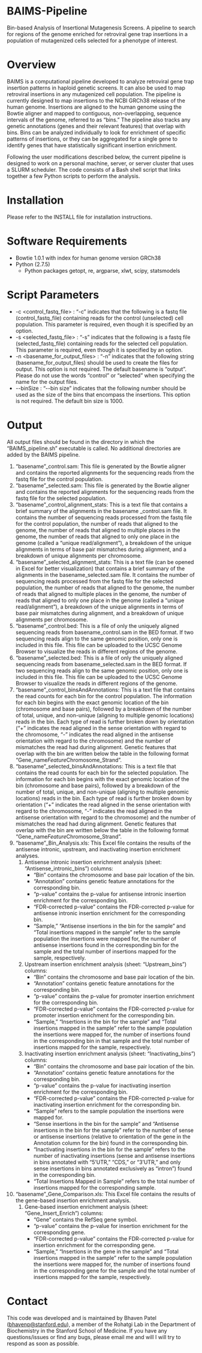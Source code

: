 # BAIMS-Pipeline
Bin-based Analysis of Insertional Mutagenesis Screens. A pipeline to search for regions of the genome enriched for retroviral gene trap insertions in a population of mutagenized cells selected for a phenotype of interest.

# Overview

BAIMS is a computational pipeline developed to analyze retroviral gene trap insertion patterns in haploid genetic screens. It can also be used to map retroviral insertions in any mutagenized cell population. The pipeline is currently designed to map insertions to the NCBI GRCh38 release of the human genome. Insertions are aligned to the human genome using the Bowtie aligner and mapped to contiguous, non-overlapping, sequence intervals of the genome, referred to as “bins.” The pipeline also tracks any genetic annotations (genes and their relevant features) that overlap with bins. Bins can be analyzed individually to look for enrichment of specific patterns of insertions, or they can be aggregated for a single gene to identify genes that have statistically significant insertion enrichment.

Following the user modifications described below, the current pipeline is designed to work on a personal machine, server, or server cluster that uses a SLURM scheduler. The code consists of a Bash shell script that links together a few Python scripts to perform the analysis.

# Installation

Please refer to the INSTALL file for installation instructions.

# Software Requirements
* Bowtie 1.0.1 with index for human genome version GRCh38
* Python (2.7.5)
  * Python packages getopt, re, argparse, xlwt, scipy, statsmodels

# Script Parameters
* -c <control_fastq_file>  : “-c” indicates that the following is a fastq file (control_fastq_file) containing reads for the control    (unselected) cell population. This parameter is required, even though it is specified by an option.
* -s <selected_fastq_file>  : “-s” indicates that the following is a fastq file (selected_fastq_file) containing reads for the selected cell population. This parameter is required, even though it is specified by an option.
* -n <basename_for_output_files> : “-n” indicates that the following string (basename_for_output_files) should be used to create the files for output. This option is not required. The default basename is “output”. Please do not use the words “control” or “selected” when specifying the name for the output files.
* --binSize <integer>: “--bin size” indicates that the following number should be used as the size of the bins that encompass the insertions. This option is not required. The default bin size is 1000.

# Output

All output files should be found in the directory in which the “BAIMS_pipeline.sh” executable is called. No additional directories are added by the BAIMS pipeline.

1.	“basename”_control.sam: This file is generated by the Bowtie aligner and contains the reported alignments for the sequencing reads from the fastq file for the control population.
2.	“basename”_selected.sam: This file is generated by the Bowtie aligner and contains the reported alignments for the sequencing reads from the fastq file for the selected population.
3.	“basename”_control_alignment_stats: This is a text file that contains a brief summary of the alignments in the basename _control.sam file. It contains the number of sequencing reads processed from the fastq file for the control population, the number of reads that aligned to the genome, the number of reads that aligned to multiple places in the genome, the number of reads that aligned to only one place in the genome (called a “unique read/alignment”), a breakdown of the unique alignments in terms of base pair mismatches during alignment, and a breakdown of unique alignments per chromosome.
4.	“basename”_selected_alignment_stats: This is a text file (can be opened in Excel for better visualization) that contains a brief summary of the alignments in the basename_selected.sam file. It contains the number of sequencing reads processed from the fastq file for the selected population, the number of reads that aligned to the genome, the number of reads that aligned to multiple places in the genome, the number of reads that aligned to only one place in the genome (called a “unique read/alignment”), a breakdown of the unique alignments in terms of  base pair mismatches during alignment, and a breakdown of unique alignments per chromosome.
5.	“basename”_control.bed: This is a file of only the uniquely aligned sequencing reads from basename_control.sam in the BED format. If two sequencing reads align to the same genomic position, only one is included in this file. This file can be uploaded to the UCSC Genome Browser to visualize the reads in different regions of the genome.
6.	“basename”_selected.bed: This is a file of only the uniquely aligned sequencing reads from basename_selected.sam in the BED format. If two sequencing reads align to the same genomic position, only one is included in this file. This file can be uploaded to the UCSC Genome Browser to visualize the reads in different regions of the genome.
7.	“basename”_control_binsAndAnnotations: This is a text file that contains the read counts for each bin for the control population. The information for each bin begins with the exact genomic location of the bin (chromosome and base pairs), followed by a breakdown of the number of total, unique, and non-unique (aligning to multiple genomic locations) reads in the bin. Each type of read is further broken down by orientation (“+” indicates the read aligned in the sense orientation with regard to the chromosome, “-” indicates the read aligned in the antisense orientation with regard to the chromosome) and the number of mismatches the read had during alignment. Genetic features that overlap with the bin are written below the table in the following format “Gene_name$Feature$Chromosome_Strand”.
8.	“basename”_selected_binsAndAnnotations: This is a text file that contains the read counts for each bin for the selected population. The information for each bin begins with the exact genomic location of the bin (chromosome and base pairs), followed by a breakdown of the number of total, unique, and non-unique (aligning to multiple genomic locations) reads in the bin. Each type of read is further broken down by orientation (“+” indicates the read aligned in the sense orientation with regard to the chromosome, “-” indicates the read aligned in the antisense orientation with regard to the chromosome) and the number of mismatches the read had during alignment. Genetic features that overlap with the bin are written below the table in the following format “Gene_name$Feature$Chromosome_Strand”.
9. “basename”_Bin_Analysis.xls: This Excel file contains the results of the antisense intronic, upstream, and inactivating insertion enrichment analyses.
    1. Antisense intronic insertion enrichment analysis (sheet: “Antisense_intronic_bins”) columns:
        *	“Bin” contains the chromosome and base pair location of the bin.
        * “Annotation” contains genetic feature annotations for the corresponding bin.
        * “p-value” contains the p-value for antisense intronic insertion enrichment for the corresponding bin.
        * “FDR-corrected p-value” contains the FDR-corrected p-value for antisense intronic insertion enrichment for the corresponding bin.
        * “Sample,” “Antisense insertions in the bin for the sample” and “Total insertions mapped in the sample” refer to the sample population the insertions were mapped for, the number of antisense insertions found in the corresponding bin for the sample and the total number of insertions mapped for the sample, respectively.
    2. Upstream insertion enrichment analysis (sheet: “Upstream_bins”) columns:
        * “Bin” contains the chromosome and base pair location of the bin.
        * “Annotation” contains genetic feature annotations for the corresponding bin.
        * “p-value” contains the p-value for promoter insertion enrichment for the corresponding bin.
        * “FDR-corrected p-value” contains the FDR-corrected p-value for promoter insertion enrichment for the corresponding bin.
        * “Sample,” “Insertions in the bin for the sample” and “Total insertions mapped in the sample” refer to the sample population the insertions were mapped for, the number of insertions found in the corresponding bin in that sample and the total number of insertions mapped for the sample, respectively.
    3. Inactivating insertion enrichment analysis (sheet: “Inactivating_bins”) columns:
        *	“Bin” contains the chromosome and base pair location of the bin.
        *	 “Annotation” contains genetic feature annotations for the corresponding bin.
        *	 “p-value” contains the p-value for inactivating insertion enrichment for the corresponding bin.
        *	“FDR-corrected p-value” contains the FDR-corrected p-value for inactivating insertion enrichment for the corresponding bin.
        *	“Sample” refers to the sample population the insertions were mapped for. 
        *	“Sense insertions in the bin for the sample” and “Antisense insertions in the bin for the sample” refer to the number of sense or antisense insertions (relative to orientation of the gene in the Annotation column for the bin) found in the corresponding bin.
        *	“Inactivating insertions in the bin for the sample” refers to the number of inactivating insertions (sense and antisense insertions in bins annotated with “5’UTR,” “CDS,” or “3’UTR,” and only sense insertions in bins annotated exclusively as “intron”) found in the corresponding bin.
        *	“Total Insertions Mapped in Sample” refers to the total number of insertions mapped for the corresponding sample.
10.	“basename”_Gene_Comparison.xls: This Excel file contains the results of the gene-based insertion enrichment analysis. 
    1.	Gene-based insertion enrichment analysis (sheet: “Gene_Insert_Enrich”) columns:
        *	“Gene” contains the RefSeq gene symbol.
        *	 “p-value” contains the p-value for insertion enrichment for the corresponding gene.
        *	“FDR-corrected p-value” contains the FDR-corrected p-value for insertion enrichment for the corresponding gene.
        *	“Sample,” “Insertions in the gene in the sample” and “Total insertions mapped in the sample” refer to the sample population the insertions were mapped for, the number of insertions found in the corresponding gene for the sample and the total number of insertions mapped for the sample, respectively.


# Contact

This code was developed and is maintained by Bhaven Patel (bhavenp@stanford.edu), a member of the Rohatgi Lab in the Department of Biochemistry in the Stanford School of Medicine. If you have any questions/issues or find any bugs, please email me and will I will try to respond as soon as possible.

